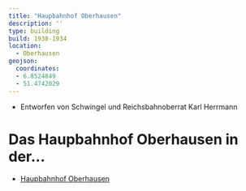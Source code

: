 ```yaml
---
title: "Haupbahnhof Oberhausen"
description: ''
type: building
build: 1930-1934
location:
  - Oberhausen
geojson:
  coordinates:
  - 6.8524849
  - 51.4742029
---
```


* Entworfen von Schwingel und Reichsbahnoberrat Karl Herrmann

# Das Haupbahnhof Oberhausen in der...
* [Haupbahnhof Oberhausen](https://de.wikipedia.org/wiki/Oberhausen_Hauptbahnhof)
